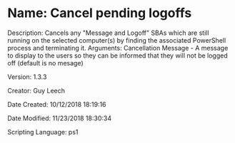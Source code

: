 ﻿# Name: Cancel pending logoffs

Description: Cancels any "Message and Logoff" SBAs which are still running on the selected computer(s) by finding the associated PowerShell process and terminating it.
Arguments:
  Cancellation Message - A message to display to the users so they can be informed that they will not be logged off (default is no mesage)

Version: 1.3.3

Creator: Guy Leech

Date Created: 10/12/2018 18:19:16

Date Modified: 11/23/2018 18:30:34

Scripting Language: ps1


